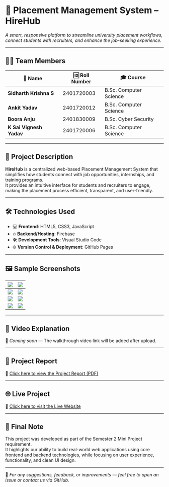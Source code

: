 # 📂 **Placement Management System – HireHub**

*A smart, responsive platform to streamline university placement workflows, connect students with recruiters, and enhance the job-seeking experience.*

---

## 👨‍💻 **Team Members**

| 👤 Name                   | 🆔 Roll Number   | 🎓 Course                |
|--------------------------|------------------|--------------------------|
| **Sidharth Krishna S**   | 2401720003       | B.Sc. Computer Science   |
| **Ankit Yadav**          | 2401720012       | B.Sc. Computer Science   |
| **Boora Anju**           | 2401830009       | B.Sc. Cyber Security     |
| **K Sai Vignesh Yadav**  | 2401720006       | B.Sc. Computer Science   |

---

## 📄 **Project Description**

**HireHub** is a centralized web-based Placement Management System that simplifies how students connect with job opportunities, internships, and training programs.  
It provides an intuitive interface for students and recruiters to engage, making the placement process efficient, transparent, and user-friendly.

---

## 🛠️ **Technologies Used**

- 💻 **Frontend**: HTML5, CSS3, JavaScript  
- 🔥 **Backend/Hosting**: Firebase  
- 🛠️ **Development Tools**: Visual Studio Code  
- 🌐 **Version Control & Deployment**: GitHub Pages

---

## 🖼️ **Sample Screenshots**

| ![](https://github.com/user-attachments/assets/180a5ba4-df63-4eb7-99be-00faf8221e09) | ![](https://github.com/user-attachments/assets/b24d473f-c95a-4ad6-8f88-8d476439e323) |
|--------------------------------------------------------------------------------------|---------------------------------------------------------------------------------------|
| ![](https://github.com/user-attachments/assets/0eafcb0d-1788-4973-b92b-449288095c94) | ![](https://github.com/user-attachments/assets/9e74f3ea-40cf-4a1e-afe6-6b3039f9db23) |
| ![](https://github.com/user-attachments/assets/7adf6b2e-616a-41cb-8c84-d72f727dfbdd) | ![](https://github.com/user-attachments/assets/91579942-29ff-4cf4-948a-e3a295a705ea) |
| ![](https://github.com/user-attachments/assets/d1a2407b-f222-4163-9ad1-3e26fcae95fd) | ![](https://github.com/user-attachments/assets/81cfe049-94ac-45a5-9fc6-1e5324f746e6) |

---

## 🎥 **Video Explanation**
🔗 *Coming soon* — The walkthrough video link will be added after upload.

---

## 📘 **Project Report**
📎 [Click here to view the Project Report (PDF)](https://github.com/KRM2024/Sidharth_KrishnaS_BScCS_PlacementManagementSystem_HireHub/blob/df1284f12f2cd415716392440f57ec9ecaf2333d/PROJECT%20REPORT.pdf)

---

## 🌐 **Live Project**
🚀 [Click here to visit the Live Website](https://krm2024.github.io/Sidharth_KrishnaS_BScCS_PlacementManagementSystem_HireHub/)

---

## 🏁 **Final Note**

This project was developed as part of the Semester 2 Mini Project requirement.  
It highlights our ability to build real-world web applications using core frontend and backend technologies, while focusing on user experience, functionality, and clean UI design.

---

📌 *For any suggestions, feedback, or improvements — feel free to open an issue or contact us via GitHub.*
